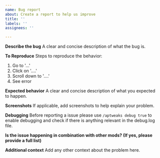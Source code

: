 ```yaml
---
name: Bug report
about: Create a report to help us improve
title: ''
labels: ''
assignees: ''

---
```


**Describe the bug**
A clear and concise description of what the bug is.

**To Reproduce**
Steps to reproduce the behavior:
1. Go to '...'
2. Click on '....'
3. Scroll down to '....'
4. See error

**Expected behavior**
A clear and concise description of what you expected to happen.

**Screenshots**
If applicable, add screenshots to help explain your problem.

**Debugging**
Before reporting a issue please use `/aptweaks debug true` to enable debugging and check if there is anything relevant in the debug.log file.

**Is the issue happening in combination with other mods? (If yes, please provide a full list)**

**Additional context**
Add any other context about the problem here.
